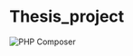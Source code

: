 # Thesis_project
![PHP Composer](https://github.com/aliKatlabi/Thesis_project/workflows/PHP%20Composer/badge.svg?branch=master)

